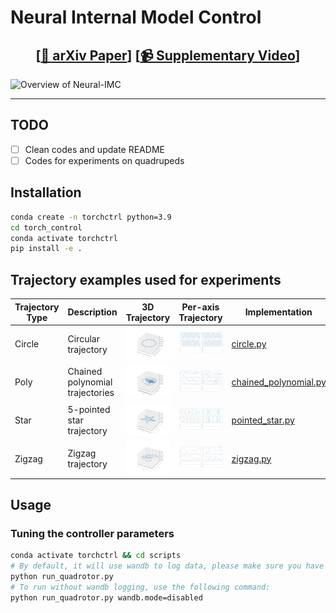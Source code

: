 # Neural Internal Model Control

## <font><div align='center' > [[📜 arXiv Paper](https://github.com/thu-uav/NeuralIMC)]  [[📹 Supplementary Video](https://www.youtube.com/watch?v=7MChzWLqbZk&ab_channel=FengGao)] </div> </font>

![Overview of Neural-IMC](assets/overview.png)

---
## TODO

- [ ] Clean codes and update README
- [ ] Codes for experiments on quadrupeds

## Installation


```bash
conda create -n torchctrl python=3.9
cd torch_control
conda activate torchctrl
pip install -e .
```

## Trajectory examples used for experiments

| Trajectory Type | Description | 3D Trajectory | Per-axis Trajectory | Implementation |
|----------------|-------------|------------|------------|------------|
| Circle         | Circular trajectory | ![Circle](torch_control/tasks/trajectory/figs/circle.png) | ![Circle](torch_control/tasks/trajectory/figs/circle_xyz.png) | [circle.py](torch_control/tasks/trajectory/circle.py)
| Poly     | Chained polynomial trajectories | ![Poly](torch_control/tasks/trajectory/figs/chainedpoly.png) | ![Poly](torch_control/tasks/trajectory/figs/chainedpoly_xyz.png) | [chained_polynomial.py](torch_control/tasks/trajectory/chained_polynomial.py)
| Star          | 5-pointed star trajectory | ![Star](torch_control/tasks/trajectory/figs/star.png) | ![Star](torch_control/tasks/trajectory/figs/star_xyz.png) | [pointed_star.py](torch_control/tasks/trajectory/pointed_star.py)
| Zigzag          | Zigzag trajectory | ![Zigzag](torch_control/tasks/trajectory/figs/zigzag.png) | ![Zigzag](torch_control/tasks/trajectory/figs/zigzag_xyz.png) | [zigzag.py](torch_control/tasks/trajectory/zigzag.py)


## Usage

### Tuning the controller parameters

```bash
conda activate torchctrl && cd scripts
# By default, it will use wandb to log data, please make sure you have set WANDB_API_KEY in your environment variables.
python run_quadrotor.py
# To run without wandb logging, use the following command:
python run_quadrotor.py wandb.mode=disabled
```
